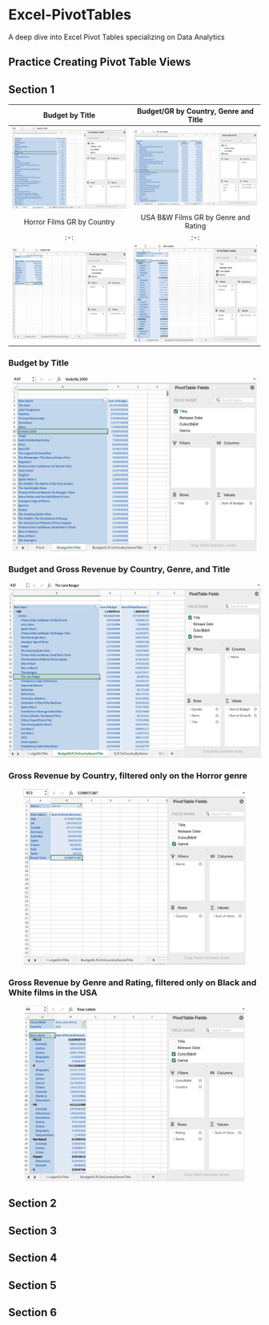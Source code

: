 # Excel-PivotTables

A deep dive into Excel Pivot Tables specializing on Data Analytics

## Practice Creating Pivot Table Views

## Section 1

|Budget by Title|Budget/GR by Country, Genre and Title|
|:-:|:-:|
|![Budget by Title](https://github.com/mathewqpmiller/Excel-PivotTables/blob/main/Images/TitleBudgetPivotTable.png?h=350&w=630)|![Budget/GR by Country, Genre and Title](https://github.com/mathewqpmiller/Excel-PivotTables/blob/main/Images/BudgetGROnCountryGenreTitle.png?h=350&w=630)|
|Horror Films GR by Country|USA B&W Films GR by Genre and Rating|
|:-:|:-:|
|![Horror Films GR by Country](https://github.com/mathewqpmiller/Excel-PivotTables/blob/main/Images/GROnCountryByGenre.png?h=350&w=630)|![USA B&W Films GR by Genre and Rating](https://github.com/mathewqpmiller/Excel-PivotTables/blob/main/Images/GROnGenreRatingByCountryB&W.png?h=350&w=630)|


### Budget by Title

<p align="center">
    <img src="https://github.com/mathewqpmiller/Excel-PivotTables/blob/main/Images/TitleBudgetPivotTable.png?raw=true" height ="350">
</p>

### Budget and Gross Revenue by Country, Genre, and Title 

<p align="center">
    <img src="https://github.com/mathewqpmiller/Excel-PivotTables/blob/main/Images/BudgetGROnCountryGenreTitle.png?raw=true" height ="350">
</p>

### Gross Revenue by Country, filtered only on the Horror genre

<p align="center">
    <img src="https://github.com/mathewqpmiller/Excel-PivotTables/blob/main/Images/GROnCountryByGenre.png?raw=true" height ="350">
</p>

### Gross Revenue by Genre and Rating, filtered only on Black and White films in the USA

<p align="center">
    <img src="https://github.com/mathewqpmiller/Excel-PivotTables/blob/main/Images/GROnGenreRatingByCountryB&W.png?raw=true" height ="350">
</p>

## Section 2

## Section 3

## Section 4

## Section 5

## Section 6